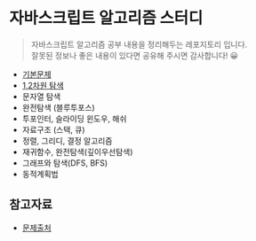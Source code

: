 # 자바스크립트 알고리즘 스터디

> 자바스크립트 알고리즘 공부 내용을 정리해두는 레포지토리 입니다.  
> 잘못된 정보나 좋은 내용이 있다면 공유해 주시면 감사합니다! 😀

- [기본문제](./basic/README.md)
- [1,2차원 탐색](./1d2dsearch/README.md)
- 문자열 탐색
- 완전탐색 (블루투포스)
- 투포인터, 슬라이딩 윈도우, 해쉬
- 자료구조 (스택, 큐)
- 정렬, 그리디, 결정 알고리즘
- 재귀함수, 완전탐색(깊이우선탐색)
- 그래프와 탐색(DFS, BFS)
- 동적계획법

## 참고자료

- [문제출처](https://www.inflearn.com/course/%EC%9E%90%EB%B0%94%EC%8A%A4%ED%81%AC%EB%A6%BD%ED%8A%B8-%EC%95%8C%EA%B3%A0%EB%A6%AC%EC%A6%98-%EB%AC%B8%EC%A0%9C%ED%92%80%EC%9D%B4/dashboard)
